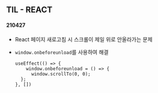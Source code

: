 ## TIL - REACT

#### 210427

- React 페이지 새로고침 시 스크롤이 제일 위로 안올라가는 문제

- `window.onbeforeunload`를 사용하여 해결

  ```react
  useEffect(() => {
      window.onbeforeunload = () => {
      	window.scrollTo(0, 0);
  	};
  }, [])
  ```